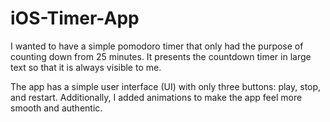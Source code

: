 # iOS-Timer-App

I wanted to have a simple pomodoro timer that only had the purpose of counting down from 25 minutes. It presents the countdown timer in large text so that it is always visible to me. 

The app has a simple user interface (UI) with only three buttons: play, stop, and restart. Additionally, I added animations to make the app feel more smooth and authentic.
